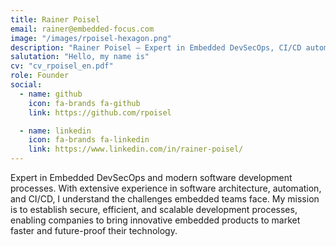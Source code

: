 ```yaml
---
title: Rainer Poisel
email: rainer@embedded-focus.com
image: "/images/rpoisel-hexagon.png"
description: "Rainer Poisel – Expert in Embedded DevSecOps, CI/CD automation and secure software development. Helping teams deliver scalable, secure, and future-ready embedded systems"
salutation: "Hello, my name is"
cv: "cv_rpoisel_en.pdf"
role: Founder
social:
  - name: github
    icon: fa-brands fa-github
    link: https://github.com/rpoisel

  - name: linkedin
    icon: fa-brands fa-linkedin
    link: https://www.linkedin.com/in/rainer-poisel/
---
```


Expert in Embedded DevSecOps and modern software development processes. With extensive experience in software architecture, automation, and CI/CD, I understand the challenges embedded teams face. My mission is to establish secure, efficient, and scalable development processes, enabling companies to bring innovative embedded products to market faster and future-proof their technology.
